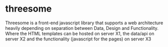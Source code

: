 threesome
=========

Threesome is a front-end javascript library that supports a web architecture heavily depending on separation between Data, Design and Functionality. Where the HTML templates can be hosted on server X1, the data/api on server X2 and the functionality (javascript for the pages) on server X3
